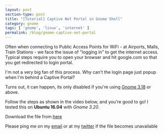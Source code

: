 ```yaml
---
layout: post
section-type: post
title: "[Tutorial] Captive Net Portal in Gnome Shell"
category: gnome
tags: [ 'gnome', 'linux', 'internet' ]
permalink: /blog/gnome-captive-net-portal
---
```


Often when connecting to Public Access Points for WiFi - at Airports, Malls, Train Stations - we face the issue of "logging in" to get the internet access. 
Typical steps require you to open your browser and hit google.com so that you get redirected to login portal.

I'm not a very big fan of this process. Why can't the login page just popup when I'm behind a Captive Portal?

Turns out, it can happen, its only disabled if you're using [Gnome 3.18](https://www.gnome.org/gnome-3/) or above.

Follow the steps as shown in the video below, and you're good to go! I tested this on **Ubuntu 16.04** with _Gnome 3.20_. 

<script type="text/javascript" src="https://asciinema.org/a/43983.js" id="asciicast-43983" async></script>

Download the file from [here](https://transfer.sh/R8ge4/20-connectivity-debian.conf)

Please ping me on my [email](mailto:aawaazdo@kartikarora.me) or at my [twitter](https://twitter.com/kartikarora95) if the file becomes unavailable
